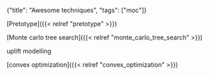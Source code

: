 {"title": "Awesome techniques", "tags": ["moc"]}

[Pretotype]({{< relref "pretotype" >}})

[Monte carlo tree search]({{< relref "monte_carlo_tree_search" >}})

uplift modelling

[convex optimization]({{< relref "convex_optimization" >}})

